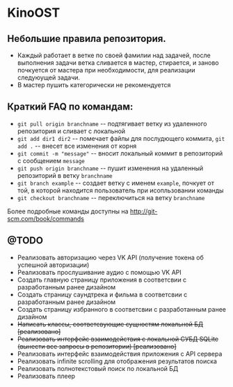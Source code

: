 KinoOST
=======

## Небольшие правила репозитория.

* Каждый работает в ветке по своей фамилии над задачей, после выполнения задачи ветка сливается в мастер, стирается, и заново почкуется от мастера при необходимости, для реализации следуюущей задачи.
* В мастер пушить категорически не рекомендуется

## Краткий FAQ по командам:

* `git pull origin branchname` -- подтягивает ветку из удаленного репозитория и сливает с локальной
* `git add dir1 dir2` -- помечает файлы для послудющего коммита, `git add .` -- внесет все изменения от корня
* `git commit -m "message"` -- вносит локальный коммит в репозиторий с сообщением `message`
* `git push origin branchname` -- пушит изменения на удаленный репозиторий в ветку `branchname`
* `git branch example` -- создает ветку с именем `example`, почкует от той, в которой находится пользователь при исопльзовании команды
* `git checkout branchname` -- переключиться на ветку `branchname`

Более подробные команды доступны на <http://git-scm.com/book/commands>


@TODO
--------
* Реализовать авторизацию через VK API (получение токена об успешной авторизации)
* Реализовать прослушивание аудио с помощью VK API
* Создать главную страницу приложения в соответсвии с разработанным ранее дизайном
* Создать страницу саундтрека и фильма в соответсвии с разработанным ранее дизайном
* Создать страницу избранного в соответсвии с разработанным ранее дизайном
* ~~Написать классы, соответсвующие сущностям локальной БД [реализовано]~~
* ~~Реализовать интерфейс взаимодействия с локальной СУБД SQLite (вынести все запросы в репозитории) [реализовано]~~
* Реализовать интерфейс взаимодействия приложения с API сервера
* Реализовать infinite scrolling для отображения результатов поиска
* Реализовать полнотекстовый поиск по локальной БД
* Реализовать плеер
